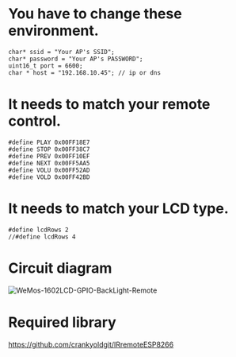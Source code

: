 # You have to change these environment.

```
char* ssid = "Your AP's SSID";
char* password = "Your AP's PASSWORD";
uint16_t port = 6600;
char * host = "192.168.10.45"; // ip or dns
```

# It needs to match your remote control.

```
#define PLAY 0x00FF18E7
#define STOP 0x00FF38C7
#define PREV 0x00FF10EF
#define NEXT 0x00FF5AA5
#define VOLU 0x00FF52AD
#define VOLD 0x00FF42BD
```

# It needs to match your LCD type.

```
#define lcdRows 2
//#define lcdRows 4
```

# Circuit diagram

![WeMos-1602LCD-GPIO-BackLight-Remote](https://user-images.githubusercontent.com/6020549/68650770-2b09f800-0569-11ea-80e1-8f9ddd25f00e.jpg)

# Required library
https://github.com/crankyoldgit/IRremoteESP8266

